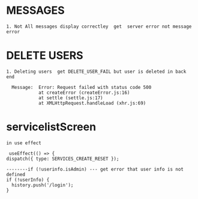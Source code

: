 
# MESSAGES
    1. Not All messages display correctley  get  server error not message error


# DELETE USERS
    1. Deleting users  get DELETE_USER_FAIL but user is deleted in back end

      Message:  Error: Request failed with status code 500
                at createError (createError.js:16)
                at settle (settle.js:17)
                at XMLHttpRequest.handleLoad (xhr.js:69)


# servicelistScreen
    in use effect 

     useEffect(() => {
    dispatch({ type: SERVICES_CREATE_RESET });

    --------if (!userinfo.isAdmin) --- get error that user info is not defined 
    if (!userInfo) {
      history.push('/login');
    }
